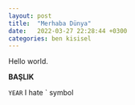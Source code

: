 ```yaml
---
layout: post
title:  "Merhaba Dünya"
date:   2022-03-27 22:28:44 +0300
categories: ben kisisel 
---
```

Hello world.

**BAŞLIK**

 `YEAR` I hate  \` symbol

